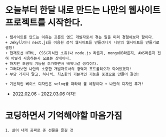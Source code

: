 # 오늘부터 한달 내로 만드는 나만의 웹사이트 프로젝트를 시작한다. 

    + 웹사이트를 만드는 이유는 프론트 엔드 개발자로서 겪는 일을 미리 경험해보자 함이다. 
    + Jekyll이나 next.js를 이용한 정적 웹사이트를 만들려다가 나만의 웹사이트를 만들기로 결정!
    + 현재로선 HTML, CSS(지식만 소유)나 node.js 라든지, mongoDB라든지, AWS라든지 전혀 어떻게 사용하는지 모르는 상태이다. 
    + 하지만 조금씩 기능을 추가하면서 배워나갈 생각이다. 
    + 그러다보면 나만의 소중한 개발자로서의 경력과 포트폴리오가 되어있겠지!
    + 부담 가지지 말고, 하나씩, 최소한의 기본적인 기능을 중점으로 만들어 갈것!
    
    + 기본적인 베이스 디자인은 velog를 따라해 볼 예정이다 + 나만의 디자인 추가!

+ 2022.02.06 - 2022.03.06 아자!


# 코딩하면서 기억해야할 마음가짐

    1. 삶이 내게 공짜로 준 선물을 즐길 것
